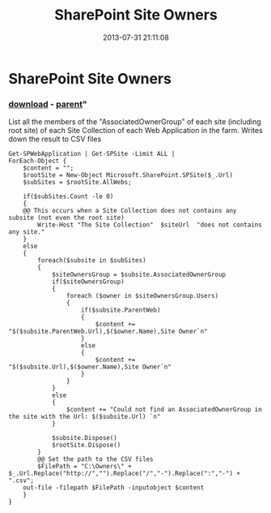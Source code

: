 ﻿---
pid:            4348
parent:         4347
children:       
poster:         Thiago Silva
title:          SharePoint Site Owners
date:           2013-07-31 21:11:08
format:         posh
---

# SharePoint Site Owners

### [download](4348.ps1) - [parent](4347.md)"

List all the members of the "AssociatedOwnerGroup" of each site (including root site) of each Site Collection of each Web Application in the farm.
Writes down the result to CSV files

```posh
Get-SPWebApplication | Get-SPSite -Limit ALL | 
ForEach-Object {
    $content = "";
    $rootSite = New-Object Microsoft.SharePoint.SPSite($_.Url)
    $subSites = $rootSite.AllWebs;
    
    if($subSites.Count -le 0)
    {
	@@ This occurs when a Site Collection does not contains any subsite (not even the root site)
        Write-Host "The Site Collection"  $siteUrl  "does not contains any site."
    }
    else
    {
        foreach($subsite in $subSites) 
        {
            $siteOwnersGroup = $subsite.AssociatedOwnerGroup
            if($siteOwnersGroup)
            {
                foreach ($owner in $siteOwnersGroup.Users) 
                {
                    if($subsite.ParentWeb)
                    {
                        $content += "$($subsite.ParentWeb.Url),$($owner.Name),Site Owner`n"
                    }
                    else
                    {
                        $content += "$($subsite.Url),$($owner.Name),Site Owner`n"
                    }
                }
            }
            else
            {
                $content += "Could not find an AssociatedOwnerGroup in the site with the Url: $($subsite.Url) `n"
            }  
            
            $subsite.Dispose()
            $rootSite.Dispose()
        }
        @@ Set the path to the CSV files
        $FilePath = "C:\Owners\" + $_.Url.Replace("http://","").Replace("/","-").Replace(":","-") + ".csv";
	out-file -filepath $FilePath -inputobject $content
    }
}
```
